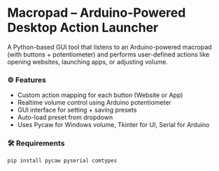 # Macropad – Arduino-Powered Desktop Action Launcher

A Python-based GUI tool that listens to an Arduino-powered macropad (with buttons + potentiometer)
and performs user-defined actions like opening websites, launching apps, or adjusting volume.

### ⚙️ Features
- Custom action mapping for each button (Website or App)
- Realtime volume control using Arduino potentiometer
- GUI interface for setting + saving presets
- Auto-load preset from dropdown
- Uses Pycaw for Windows volume, Tkinter for UI, Serial for Arduino

### 🛠 Requirements

```bash
pip install pycaw pyserial comtypes
